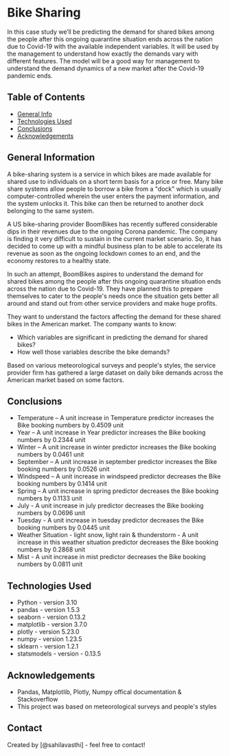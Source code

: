 # Bike Sharing
In this case study we’ll be predicting the demand for shared bikes among the people after this ongoing quarantine situation ends across the nation due to Covid-19 with the available independent variables. It will be used by the management to understand how exactly the demands vary with different features. The model will be a good way for management to understand the demand dynamics of a new market after the Covid-19 pandemic ends.

## Table of Contents
* [General Info](#general-information)
* [Technologies Used](#technologies-used)
* [Conclusions](#conclusions)
* [Acknowledgements](#acknowledgements)

## General Information
A bike-sharing system is a service in which bikes are made available for shared use to individuals on a short term basis for a price or free. Many bike share systems allow people to borrow a bike from a "dock" which is usually computer-controlled wherein the user enters the payment information, and the system unlocks it. This bike can then be returned to another dock belonging to the same system.

A US bike-sharing provider BoomBikes has recently suffered considerable dips in their revenues due to the ongoing Corona pandemic. The company is finding it very difficult to sustain in the current market scenario. So, it has decided to come up with a mindful business plan to be able to accelerate its revenue as soon as the ongoing lockdown comes to an end, and the economy restores to a healthy state.

In such an attempt, BoomBikes aspires to understand the demand for shared bikes among the people after this ongoing quarantine situation ends across the nation due to Covid-19. They have planned this to prepare themselves to cater to the people's needs once the situation gets better all around and stand out from other service providers and make huge profits.

They want to understand the factors affecting the demand for these shared bikes in the American market. The company wants to know:

- Which variables are significant in predicting the demand for shared bikes?
- How well those variables describe the bike demands?

Based on various meteorological surveys and people's styles, the service provider firm has gathered a large dataset on daily bike demands across the American market based on some factors.



## Conclusions
- Temperature – A unit increase in Temperature predictor increases the Bike booking numbers by 0.4509 unit
- Year – A unit increase in Year predictor increases the Bike booking numbers by 0.2344 unit
- Winter – A unit increase in winter predictor increases the Bike booking numbers by 0.0461 unit
- September – A unit increase in september predictor increases the Bike booking numbers by 0.0526 unit
- Windspeed – A unit increase in windspeed predictor decreases the Bike booking numbers by 0.1414 unit
- Spring – A unit increase in spring predictor decreases the Bike booking numbers by 0.1133 unit
- July - A unit increase in july predictor decreases the Bike booking numbers by 0.0696 unit
- Tuesday - A unit increase in tuesday predictor decreases the Bike booking numbers by 0.0445 unit
- Weather Situation - light snow, light rain & thunderstorm - A unit increase in this weather situation predictor decreases the Bike booking numbers by 0.2868 unit
- Mist - A unit increase in mist predictor decreases the Bike booking numbers by 0.0811 unit

## Technologies Used
- Python - version 3.10
- pandas - version 1.5.3
- seaborn - version 0.13.2
- matplotlib - version 3.7.0
- plotly - version 5.23.0
- numpy - version 1.23.5
- sklearn - version 1.2.1
- statsmodels - version - 0.13.5

<!-- As the libraries versions keep on changing, it is recommended to mention the version of library used in this project -->

## Acknowledgements
- Pandas, Matplotlib, Plotly, Numpy offical documentation & Stackoverflow
- This project was based on meteorological surveys and people's styles


## Contact
Created by [@sahilavasthi] - feel free to contact!
